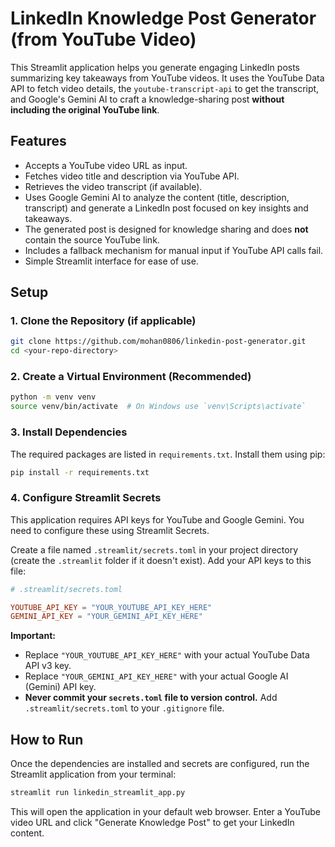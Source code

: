 # LinkedIn Knowledge Post Generator (from YouTube Video)

This Streamlit application helps you generate engaging LinkedIn posts summarizing key takeaways from YouTube videos. It uses the YouTube Data API to fetch video details, the `youtube-transcript-api` to get the transcript, and Google's Gemini AI to craft a knowledge-sharing post **without including the original YouTube link**.

## Features

*   Accepts a YouTube video URL as input.
*   Fetches video title and description via YouTube API.
*   Retrieves the video transcript (if available).
*   Uses Google Gemini AI to analyze the content (title, description, transcript) and generate a LinkedIn post focused on key insights and takeaways.
*   The generated post is designed for knowledge sharing and does **not** contain the source YouTube link.
*   Includes a fallback mechanism for manual input if YouTube API calls fail.
*   Simple Streamlit interface for ease of use.

## Setup

### 1. Clone the Repository (if applicable)

```bash
git clone https://github.com/mohan0806/linkedin-post-generator.git
cd <your-repo-directory>
```

### 2. Create a Virtual Environment (Recommended)

```bash
python -m venv venv
source venv/bin/activate  # On Windows use `venv\Scripts\activate`
```

### 3. Install Dependencies

The required packages are listed in `requirements.txt`. Install them using pip:

```bash
pip install -r requirements.txt
```

### 4. Configure Streamlit Secrets

This application requires API keys for YouTube and Google Gemini. You need to configure these using Streamlit Secrets.

Create a file named `.streamlit/secrets.toml` in your project directory (create the `.streamlit` folder if it doesn't exist). Add your API keys to this file:

```toml
# .streamlit/secrets.toml

YOUTUBE_API_KEY = "YOUR_YOUTUBE_API_KEY_HERE"
GEMINI_API_KEY = "YOUR_GEMINI_API_KEY_HERE"
```

**Important:**
*   Replace `"YOUR_YOUTUBE_API_KEY_HERE"` with your actual YouTube Data API v3 key.
*   Replace `"YOUR_GEMINI_API_KEY_HERE"` with your actual Google AI (Gemini) API key.
*   **Never commit your `secrets.toml` file to version control.** Add `.streamlit/secrets.toml` to your `.gitignore` file.

## How to Run

Once the dependencies are installed and secrets are configured, run the Streamlit application from your terminal:

```bash
streamlit run linkedin_streamlit_app.py
```

This will open the application in your default web browser. Enter a YouTube video URL and click "Generate Knowledge Post" to get your LinkedIn content.
